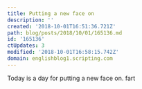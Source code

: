 ```yaml
---
title: Putting a new face on
description: ''
created: '2018-10-01T16:51:36.721Z'
path: blog/posts/2018/10/01/165136.md
id: '165136'
ctUpdates: 3
modified: '2018-10-01T16:58:15.742Z'
domain: englishblog1.scripting.com
---
```

Today is a day for putting a new face on. fart